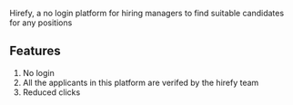 Hirefy, a no login platform for hiring managers to find suitable candidates for any positions

## Features
1. No login
2. All the applicants in this platform are verifed by the hirefy team 
3. Reduced clicks




